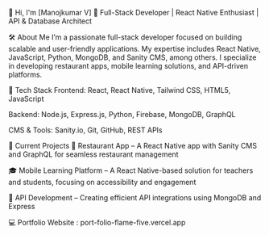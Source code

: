 👋 Hi, I'm [Manojkumar V]
🚀 Full-Stack Developer | React Native Enthusiast | API & Database Architect

🛠️ About Me
I’m a passionate full-stack developer focused on building scalable and user-friendly applications. My expertise includes React Native, JavaScript, Python, MongoDB, and Sanity CMS, among others. I specialize in developing restaurant apps, mobile learning solutions, and API-driven platforms.

🔧 Tech Stack
Frontend: React, React Native, Tailwind CSS, HTML5, JavaScript

Backend: Node.js, Express.js, Python, Firebase, MongoDB, GraphQL

CMS & Tools: Sanity.io, Git, GitHub, REST APIs

📌 Current Projects
📱 Restaurant App – A React Native app with Sanity CMS and GraphQL for seamless restaurant management

🎓 Mobile Learning Platform – A React Native-based solution for teachers and students, focusing on accessibility and engagement

🔗 API Development – Creating efficient API integrations using MongoDB and Express

💻 Portfolio Website : port-folio-flame-five.vercel.app

